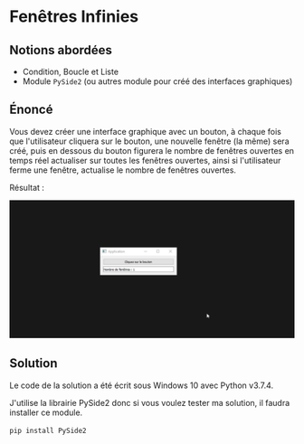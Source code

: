 # Fenêtres Infinies

## Notions abordées

- Condition, Boucle et Liste
- Module ```PySide2``` (ou autres module pour créé des interfaces graphiques)

## Énoncé

Vous devez créer une interface graphique avec un bouton, à chaque fois que l'utilisateur cliquera sur le bouton, une nouvelle fenêtre (la même) sera créé, puis en dessous du bouton figurera le nombre de fenêtres ouvertes en temps réel actualiser sur toutes les fenêtres ouvertes, ainsi si l'utilisateur ferme une fenêtre, actualise le nombre de fenêtres ouvertes.

Résultat :

![Resultat](./resultat.gif)

## Solution

Le code de la solution a été écrit sous Windows 10 avec Python v3.7.4.

J'utilise la librairie PySide2 donc si vous voulez tester ma solution, il faudra installer ce module.

```pip install PySide2``` 
